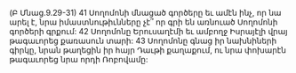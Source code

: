 (Բ Մնաց.9.29-31)
41 Սողոմոնի մնացած գործերը եւ ամէն ինչ, որ նա արել է, նրա իմաստնութիւնները չէ՞ որ գրի են առնուած Սողոմոնի գործերի գրքում: 42 Սողոմոնը Երուսաղէմի եւ ամբողջ Իսրայէլի վրայ թագաւորեց քառասուն տարի:
43 Սողոմոնը գնաց իր նախնիների գիրկը, նրան թաղեցին իր հայր Դաւթի քաղաքում, ու նրա փոխարէն թագաւորեց նրա որդի Ռոբովամը:
